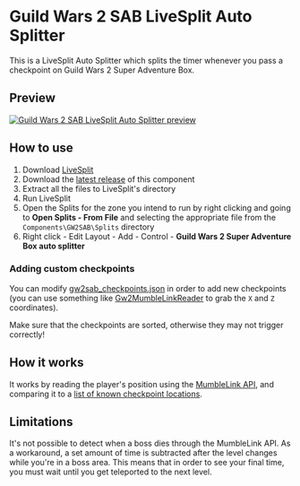﻿# Guild Wars 2 SAB LiveSplit Auto Splitter

This is a LiveSplit Auto Splitter which splits the timer whenever you pass a checkpoint on Guild Wars 2 Super Adventure Box.

## Preview
[![Guild Wars 2 SAB LiveSplit Auto Splitter preview](https://img.youtube.com/vi/NjD6sSjyNsU/0.jpg)](https://www.youtube.com/watch?v=NjD6sSjyNsU)

## How to use
1. Download [LiveSplit](https://livesplit.org/downloads)
2. Download the [latest release](https://github.com/Stonos/guildwars2-sab-autosplit/releases) of this component
3. Extract all the files to LiveSplit's directory
4. Run LiveSplit
5. Open the Splits for the zone you intend to run by right clicking and going to **Open Splits - From File** and selecting the appropriate file from the `Components\GW2SAB\Splits` directory
6. Right click - Edit Layout - Add - Control - **Guild Wars 2 Super Adventure Box auto splitter**

### Adding custom checkpoints
You can modify [gw2sab_checkpoints.json](https://github.com/Stonos/guildwars2-sab-autosplit/blob/master/LiveSplit.GW2SAB/gw2sab_checkpoints.json) in order to add new checkpoints (you can use something like [Gw2MumbleLinkReader](https://github.com/Archomeda/Gw2MumbleLinkReader) to grab the `X` and `Z` coordinates).

Make sure that the checkpoints are sorted, otherwise they may not trigger correctly!

## How it works
It works by reading the player's position using the [MumbleLink API](https://wiki.guildwars2.com/wiki/API:MumbleLink), and comparing it to a [list of known checkpoint locations](https://github.com/Stonos/guildwars2-sab-autosplit/blob/master/LiveSplit.GW2SAB/gw2sab_checkpoints.json).

## Limitations
It's not possible to detect when a boss dies through the MumbleLink API.
As a workaround, a set amount of time is subtracted after the level changes while you're in a boss area.
This means that in order to see your final time, you must wait until you get teleported to the next level.